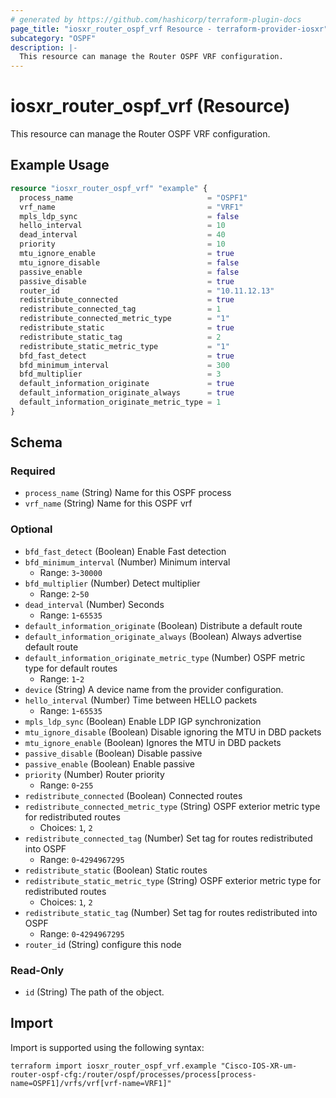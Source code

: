 ```yaml
---
# generated by https://github.com/hashicorp/terraform-plugin-docs
page_title: "iosxr_router_ospf_vrf Resource - terraform-provider-iosxr"
subcategory: "OSPF"
description: |-
  This resource can manage the Router OSPF VRF configuration.
---
```


# iosxr_router_ospf_vrf (Resource)

This resource can manage the Router OSPF VRF configuration.

## Example Usage

```terraform
resource "iosxr_router_ospf_vrf" "example" {
  process_name                              = "OSPF1"
  vrf_name                                  = "VRF1"
  mpls_ldp_sync                             = false
  hello_interval                            = 10
  dead_interval                             = 40
  priority                                  = 10
  mtu_ignore_enable                         = true
  mtu_ignore_disable                        = false
  passive_enable                            = false
  passive_disable                           = true
  router_id                                 = "10.11.12.13"
  redistribute_connected                    = true
  redistribute_connected_tag                = 1
  redistribute_connected_metric_type        = "1"
  redistribute_static                       = true
  redistribute_static_tag                   = 2
  redistribute_static_metric_type           = "1"
  bfd_fast_detect                           = true
  bfd_minimum_interval                      = 300
  bfd_multiplier                            = 3
  default_information_originate             = true
  default_information_originate_always      = true
  default_information_originate_metric_type = 1
}
```

<!-- schema generated by tfplugindocs -->
## Schema

### Required

- `process_name` (String) Name for this OSPF process
- `vrf_name` (String) Name for this OSPF vrf

### Optional

- `bfd_fast_detect` (Boolean) Enable Fast detection
- `bfd_minimum_interval` (Number) Minimum interval
  - Range: `3`-`30000`
- `bfd_multiplier` (Number) Detect multiplier
  - Range: `2`-`50`
- `dead_interval` (Number) Seconds
  - Range: `1`-`65535`
- `default_information_originate` (Boolean) Distribute a default route
- `default_information_originate_always` (Boolean) Always advertise default route
- `default_information_originate_metric_type` (Number) OSPF metric type for default routes
  - Range: `1`-`2`
- `device` (String) A device name from the provider configuration.
- `hello_interval` (Number) Time between HELLO packets
  - Range: `1`-`65535`
- `mpls_ldp_sync` (Boolean) Enable LDP IGP synchronization
- `mtu_ignore_disable` (Boolean) Disable ignoring the MTU in DBD packets
- `mtu_ignore_enable` (Boolean) Ignores the MTU in DBD packets
- `passive_disable` (Boolean) Disable passive
- `passive_enable` (Boolean) Enable passive
- `priority` (Number) Router priority
  - Range: `0`-`255`
- `redistribute_connected` (Boolean) Connected routes
- `redistribute_connected_metric_type` (String) OSPF exterior metric type for redistributed routes
  - Choices: `1`, `2`
- `redistribute_connected_tag` (Number) Set tag for routes redistributed into OSPF
  - Range: `0`-`4294967295`
- `redistribute_static` (Boolean) Static routes
- `redistribute_static_metric_type` (String) OSPF exterior metric type for redistributed routes
  - Choices: `1`, `2`
- `redistribute_static_tag` (Number) Set tag for routes redistributed into OSPF
  - Range: `0`-`4294967295`
- `router_id` (String) configure this node

### Read-Only

- `id` (String) The path of the object.

## Import

Import is supported using the following syntax:

```shell
terraform import iosxr_router_ospf_vrf.example "Cisco-IOS-XR-um-router-ospf-cfg:/router/ospf/processes/process[process-name=OSPF1]/vrfs/vrf[vrf-name=VRF1]"
```
